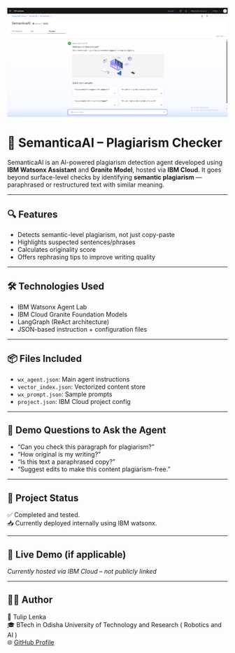 ![SemanticaAI Agent Preview](Interface.png)
# 🧠 SemanticaAI – Plagiarism Checker

SemanticaAI is an AI-powered plagiarism detection agent developed using **IBM Watsonx Assistant** and **Granite Model**, hosted via **IBM Cloud**. It goes beyond surface-level checks by identifying **semantic plagiarism** — paraphrased or restructured text with similar meaning.

---

## 🔍 Features

- Detects semantic-level plagiarism, not just copy-paste
- Highlights suspected sentences/phrases
- Calculates originality score
- Offers rephrasing tips to improve writing quality

---

## 🛠️ Technologies Used

- IBM Watsonx Agent Lab
- IBM Cloud Granite Foundation Models
- LangGraph (ReAct architecture)
- JSON-based instruction + configuration files

---

## 📦 Files Included

- `wx_agent.json`: Main agent instructions  
- `vector_index.json`: Vectorized content store  
- `wx_prompt.json`: Sample prompts  
- `project.json`: IBM Cloud project config

---

## 💬 Demo Questions to Ask the Agent

- “Can you check this paragraph for plagiarism?”
- “How original is my writing?”
- “Is this text a paraphrased copy?”
- “Suggest edits to make this content plagiarism-free.”

---

## 📌 Project Status

✅ Completed and tested.  
📥 Currently deployed internally using IBM watsonx.

---

## 🔗 Live Demo (if applicable)

*Currently hosted via IBM Cloud – not publicly linked*

---

## 🙋‍♀️ Author

👤 Tulip Lenka   
🎓 BTech in Odisha University of Technology and Research ( Robotics and AI )  
🌐 [GitHub Profile](https://github.com/tulip1807)


